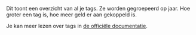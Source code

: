 Dit toont een overzicht van al je tags. Ze worden gegroepeerd op jaar. Hoe groter een tag is, hoe meer geld er aan gekoppeld is.

Je kan meer lezen over tags in [de officiële documentatie](https://firefly-iii.readthedocs.io/en/latest/concepts/tags.html).